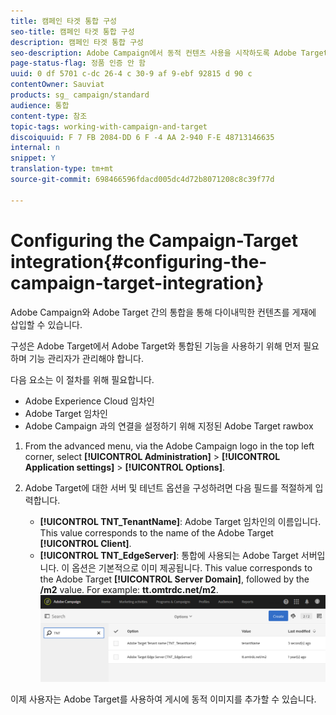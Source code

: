 ```yaml
---
title: 캠페인 타겟 통합 구성
seo-title: 캠페인 타겟 통합 구성
description: 캠페인 타겟 통합 구성
seo-description: Adobe Campaign에서 동적 컨텐츠 사용을 시작하도록 Adobe Target 통합을 구성하는 방법을 알아봅니다.
page-status-flag: 정품 인증 안 함
uuid: 0 df 5701 c-dc 26-4 c 30-9 af 9-ebf 92815 d 90 c
contentOwner: Sauviat
products: sg_ campaign/standard
audience: 통합
content-type: 참조
topic-tags: working-with-campaign-and-target
discoiquuid: F 7 FB 2084-DD 6 F -4 AA 2-940 F-E 48713146635
internal: n
snippet: Y
translation-type: tm+mt
source-git-commit: 698466596fdacd005dc4d72b8071208c8c39f77d

---
```



# Configuring the Campaign-Target integration{#configuring-the-campaign-target-integration}

Adobe Campaign와 Adobe Target 간의 통합을 통해 다이내믹한 컨텐츠를 게재에 삽입할 수 있습니다.

구성은 Adobe Target에서 Adobe Target와 통합된 기능을 사용하기 위해 먼저 필요하며 기능 관리자가 관리해야 합니다.

다음 요소는 이 절차를 위해 필요합니다.

* Adobe Experience Cloud 임차인
* Adobe Target 임차인
* Adobe Campaign 과의 연결을 설정하기 위해 지정된 Adobe Target rawbox

1. From the advanced menu, via the Adobe Campaign logo in the top left corner, select **[!UICONTROL Administration]** &gt; **[!UICONTROL Application settings]** &gt; **[!UICONTROL Options]**.
1. Adobe Target에 대한 서버 및 테넌트 옵션을 구성하려면 다음 필드를 적절하게 입력합니다.

   * **[!UICONTROL TNT_TenantName]**: Adobe Target 임차인의 이름입니다. This value corresponds to the name of the Adobe Target **[!UICONTROL Client]**.
   * **[!UICONTROL TNT_EdgeServer]**: 통합에 사용되는 Adobe Target 서버입니다. 이 옵션은 기본적으로 이미 제공됩니다. This value corresponds to the Adobe Target **[!UICONTROL Server Domain]**, followed by the **/m2** value. For example: **tt.omtrdc.net/m2**.
   ![](assets/tar_options.png)

이제 사용자는 Adobe Target를 사용하여 게시에 동적 이미지를 추가할 수 있습니다.
